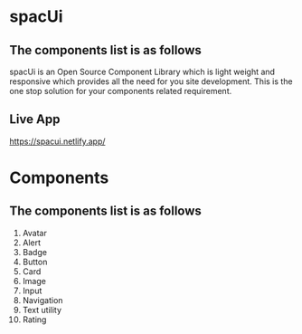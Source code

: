 <h1>spacUi</h1>
<h2>The components list is as follows</h2>
<p>spacUi is an Open Source Component Library which is light weight and responsive which provides all the need for you site development. This is the one stop solution for your components related requirement.</p>

<h2>Live App</h2>
<a href="https://spacui.netlify.app/">https://spacui.netlify.app/</a>

<h1>Components</h1>
<h2>The components list is as follows</h2>
<ol>
  <li>Avatar</li>
  <li>Alert</li>
  <li>Badge</li>
  <li>Button</li>
  <li>Card</li>
  <li>Image</li>
  <li>Input</li>
  <li>Navigation</li>
  <li>Text utility</li>
  <li>Rating</li>
</ol>
